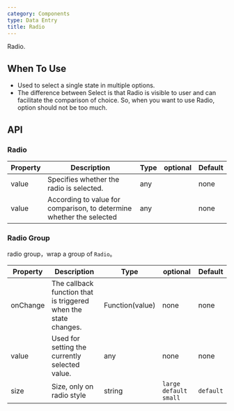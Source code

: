 ```yaml
---
category: Components
type: Data Entry
title: Radio
---
```


Radio.

## When To Use

- Used to select a single state in multiple options.
- The difference between Select is that Radio is visible to user and can facilitate the comparison of choice. So, when you want to use Radio, option should not be too much.

## API

### Radio

| Property           | Description                                     | Type       |  optional | Default |
|----------------|------------------------------------------|------------|---------|--------|
| value | Specifies whether the radio is selected. | any | | none |
| value          | According to value for comparison, to determine whether the selected        | any     |         | none     |

### Radio Group

radio group，wrap a group of `Radio`。

| Property           | Description                             | Type              | optional | Default |
|----------------|----------------------------------|-------------------|--------|--------|
| onChange | The callback function that is triggered when the state changes. | Function(value) | none     | none     |
| value | Used for setting the currently selected value. | any            | none     | none     |
| size           | Size, only on radio style           | string            | `large` `default` `small` | `default` |
